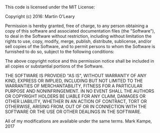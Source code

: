 This code is licensed under the MIT License:

Copyright (c) 2016: Martin O'Leary

Permission is hereby granted, free of charge, to any person 
obtaining a copy of this software and associated documentation 
files (the "Software"), to deal in the Software without restriction, 
including without limitation the rights to use, copy, modify, merge, 
publish, distribute, sublicense, and/or sell copies of the Software, 
and to permit persons to whom the Software is furnished to do so,
subject to the following conditions:

The above copyright notice and this permission notice shall be 
included in all copies or substantial portions of the Software.

THE SOFTWARE IS PROVIDED "AS IS", WITHOUT WARRANTY OF ANY KIND, 
EXPRESS OR IMPLIED, INCLUDING BUT NOT LIMITED TO THE WARRANTIES 
OF MERCHANTABILITY, FITNESS FOR A PARTICULAR PURPOSE AND NONINFRINGEMENT.
IN NO EVENT SHALL THE AUTHORS OR COPYRIGHT HOLDERS BE LIABLE FOR ANY CLAIM,
DAMAGES OR OTHER LIABILITY, WHETHER IN AN ACTION OF CONTRACT, TORT 
OR OTHERWISE, ARISING FROM, OUT OF OR IN CONNECTION WITH THE SOFTWARE 
OR THE USE OR OTHER DEALINGS IN THE SOFTWARE.

All of my modifications are available under the same terms. Mark Kampe, 2017
